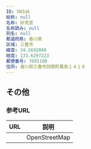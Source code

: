 ```yaml
---
ID: 5N3qk
総称: null
名称: 妙見宮
名称読み: null
別名: null
都道府県: 香川県
区域: 三豊市
緯度: 34.2692068
経度: 133.6297223
郵便番号: 7691108
住所: 香川県三豊市詫間町粟島１４１８
---
```


## その他

### 参考URL

| URL | 説明          |
| --- | ------------- |
|     | OpenStreetMap |
